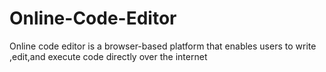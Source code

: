 # Online-Code-Editor
Online code editor is a browser-based platform that enables users to write ,edit,and execute code directly over the internet
